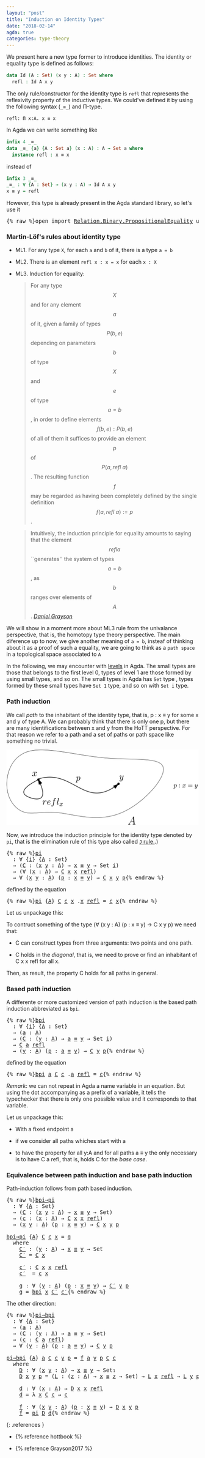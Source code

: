 ```yaml
---
layout: "post"
title: "Induction on Identity Types"
date: "2018-02-14"
agda: true
categories: type-theory
---
```


We present here a new type former to introduce identities.
The identity or equality type is defined as follows:

```agda
data Id (A : Set) (x y : A) : Set where
  refl : Id A x y
```

The only rule/constructor for the identity type is `refl` that represents the reflexivity property of
the inductive types. We could've defined it by using the following syntax (`_≡_`) and Π-type.

```
refl: Π x:A. x ≡ x
```

In Agda we can write something like

```agda
infix 4 _≡_
data _≡_ {a} {A : Set a} (x : A) : A → Set a where
  instance refl : x ≡ x
```

instead of

```agda
infix 3 _≡_
_≡_ : ∀ {A : Set} → (x y : A) → Id A x y
x ≡ y = refl
```

However, this type is already present in the Agda standard library, so let's use it

<pre class="Agda">{% raw %}<a id="851" class="Keyword">open</a> <a id="856" class="Keyword">import</a> <a id="863" href="https://agda.github.io/agda-stdlib/Relation.Binary.PropositionalEquality.html" class="Module">Relation.Binary.PropositionalEquality</a> <a id="901" class="Keyword">using</a> <a id="907" class="Symbol">(</a><a id="908" href="https://agda.github.io/agda-stdlib/Agda.Builtin.Equality.html#140" class="InductiveConstructor">refl</a><a id="912" class="Symbol">;</a> <a id="914" href="https://agda.github.io/agda-stdlib/Agda.Builtin.Equality.html#83" class="Datatype Operator">_≡_</a><a id="917" class="Symbol">)</a>{% endraw %}</pre>

### Martin-Löf's rules about identity type

- ML1. For any type `X`, for each `a` and `b` of it, there is a type `a = b`

- ML2. There is an element `refl x : x = x` for each `x : X`

- ML3. Induction for equality:

    > For any type $$X$$ and for any element $$a$$ of it, given a family of types $$P(b,e)$$
    depending on parameters $$b$$ of type $$X$$ and $$e$$ of type $$a=b$$, in order to
    define elements $$f(b,e) : P(b,e)$$ of all of them it suffices to provide an
    element $$p$$ of $$P(a, refl\ a)$$.  The resulting function $$f$$ may be regarded as
    having been completely defined by the single definition $$f(a, refl\ a) := p$$.


    > Intuitively, the induction principle for equality amounts to saying that the
    element $$refl a$$ ``generates'' the system of types $$a=b$$, as $$b$$ ranges
    over elements of $$A$$.
    <cite>[Daniel Grayson](http://arxiv.org/abs/1711.01477)</cite>

We will show in a moment more about ML3 rule from the univalance perspective,
that is, the homotopy type theory perspective. The main diference up to now, we
give another meaning of `a = b`, insteaf of thinking about it as a proof of such
a equality, we are going to think as a `path space` in a topological space
associated to `A`


In the following, we may encounter with [levels](https://pigworker.wordpress.com/2015/01/09/universe-hierarchies/) in Agda.
The small types are those that belongs to the first level 0, types of level 1 are
those formed by using small types, and so on. The small types in Agda has `Set` type ,
types formed by these small types have `Set 1` type, and so on with `Set i` type.

### Path induction

We call *path* to the inhabitant of the identity type, that is, p : x ≡ y for
some x and y of type A. We can probably think that there is only one p, but
there are many identifications between x and y from the HoTT perspective. For that
reason we refer to a path and a set of paths or path space like something no trivial.

![path](/assets/ipe-images/path.png)

Now, we introduce the induction principle for the identity type denoted by `pi`,
that is the elimination rule of this type also called [`J` rule.](https://homotopytypetheory.org/2011/04/10/just-kidding-understanding-identity-elimination-in-homotopy-type-theory/).)

<pre class="Agda">{% raw %}<a id="pi"></a><a id="3215" href="{% endraw %}{{ site.baseurl }}{% link _posts/2018-02-14-induction-on-identity-types.md %}{% raw %}#3215" class="Function">pi</a>
  <a id="3220" class="Symbol">:</a> <a id="3222" class="Symbol">∀</a> <a id="3224" class="Symbol">{</a><a id="3225" href="{% endraw %}{{ site.baseurl }}{% link _posts/2018-02-14-induction-on-identity-types.md %}{% raw %}#3225" class="Bound">i</a><a id="3226" class="Symbol">}</a> <a id="3228" class="Symbol">{</a><a id="3229" href="{% endraw %}{{ site.baseurl }}{% link _posts/2018-02-14-induction-on-identity-types.md %}{% raw %}#3229" class="Bound">A</a> <a id="3231" class="Symbol">:</a> <a id="3233" class="PrimitiveType">Set</a><a id="3236" class="Symbol">}</a>
  <a id="3240" class="Symbol">→</a> <a id="3242" class="Symbol">(</a><a id="3243" href="{% endraw %}{{ site.baseurl }}{% link _posts/2018-02-14-induction-on-identity-types.md %}{% raw %}#3243" class="Bound">C</a> <a id="3245" class="Symbol">:</a> <a id="3247" class="Symbol">(</a><a id="3248" href="{% endraw %}{{ site.baseurl }}{% link _posts/2018-02-14-induction-on-identity-types.md %}{% raw %}#3248" class="Bound">x</a> <a id="3250" href="{% endraw %}{{ site.baseurl }}{% link _posts/2018-02-14-induction-on-identity-types.md %}{% raw %}#3250" class="Bound">y</a> <a id="3252" class="Symbol">:</a> <a id="3254" href="{% endraw %}{{ site.baseurl }}{% link _posts/2018-02-14-induction-on-identity-types.md %}{% raw %}#3229" class="Bound">A</a><a id="3255" class="Symbol">)</a> <a id="3257" class="Symbol">→</a> <a id="3259" href="{% endraw %}{{ site.baseurl }}{% link _posts/2018-02-14-induction-on-identity-types.md %}{% raw %}#3248" class="Bound">x</a> <a id="3261" href="https://agda.github.io/agda-stdlib/Agda.Builtin.Equality.html#83" class="Datatype Operator">≡</a> <a id="3263" href="{% endraw %}{{ site.baseurl }}{% link _posts/2018-02-14-induction-on-identity-types.md %}{% raw %}#3250" class="Bound">y</a> <a id="3265" class="Symbol">→</a> <a id="3267" class="PrimitiveType">Set</a> <a id="3271" href="{% endraw %}{{ site.baseurl }}{% link _posts/2018-02-14-induction-on-identity-types.md %}{% raw %}#3225" class="Bound">i</a><a id="3272" class="Symbol">)</a>
  <a id="3276" class="Symbol">→</a> <a id="3278" class="Symbol">(∀</a> <a id="3281" class="Symbol">(</a><a id="3282" href="{% endraw %}{{ site.baseurl }}{% link _posts/2018-02-14-induction-on-identity-types.md %}{% raw %}#3282" class="Bound">x</a> <a id="3284" class="Symbol">:</a> <a id="3286" href="{% endraw %}{{ site.baseurl }}{% link _posts/2018-02-14-induction-on-identity-types.md %}{% raw %}#3229" class="Bound">A</a><a id="3287" class="Symbol">)</a> <a id="3289" class="Symbol">→</a> <a id="3291" href="{% endraw %}{{ site.baseurl }}{% link _posts/2018-02-14-induction-on-identity-types.md %}{% raw %}#3243" class="Bound">C</a> <a id="3293" href="{% endraw %}{{ site.baseurl }}{% link _posts/2018-02-14-induction-on-identity-types.md %}{% raw %}#3282" class="Bound">x</a> <a id="3295" href="{% endraw %}{{ site.baseurl }}{% link _posts/2018-02-14-induction-on-identity-types.md %}{% raw %}#3282" class="Bound">x</a> <a id="3297" href="https://agda.github.io/agda-stdlib/Agda.Builtin.Equality.html#140" class="InductiveConstructor">refl</a><a id="3301" class="Symbol">)</a>
  <a id="3305" class="Symbol">→</a> <a id="3307" class="Symbol">∀</a> <a id="3309" class="Symbol">(</a><a id="3310" href="{% endraw %}{{ site.baseurl }}{% link _posts/2018-02-14-induction-on-identity-types.md %}{% raw %}#3310" class="Bound">x</a> <a id="3312" href="{% endraw %}{{ site.baseurl }}{% link _posts/2018-02-14-induction-on-identity-types.md %}{% raw %}#3312" class="Bound">y</a> <a id="3314" class="Symbol">:</a> <a id="3316" href="{% endraw %}{{ site.baseurl }}{% link _posts/2018-02-14-induction-on-identity-types.md %}{% raw %}#3229" class="Bound">A</a><a id="3317" class="Symbol">)</a> <a id="3319" class="Symbol">(</a><a id="3320" href="{% endraw %}{{ site.baseurl }}{% link _posts/2018-02-14-induction-on-identity-types.md %}{% raw %}#3320" class="Bound">p</a> <a id="3322" class="Symbol">:</a> <a id="3324" href="{% endraw %}{{ site.baseurl }}{% link _posts/2018-02-14-induction-on-identity-types.md %}{% raw %}#3310" class="Bound">x</a> <a id="3326" href="https://agda.github.io/agda-stdlib/Agda.Builtin.Equality.html#83" class="Datatype Operator">≡</a> <a id="3328" href="{% endraw %}{{ site.baseurl }}{% link _posts/2018-02-14-induction-on-identity-types.md %}{% raw %}#3312" class="Bound">y</a><a id="3329" class="Symbol">)</a> <a id="3331" class="Symbol">→</a> <a id="3333" href="{% endraw %}{{ site.baseurl }}{% link _posts/2018-02-14-induction-on-identity-types.md %}{% raw %}#3243" class="Bound">C</a> <a id="3335" href="{% endraw %}{{ site.baseurl }}{% link _posts/2018-02-14-induction-on-identity-types.md %}{% raw %}#3310" class="Bound">x</a> <a id="3337" href="{% endraw %}{{ site.baseurl }}{% link _posts/2018-02-14-induction-on-identity-types.md %}{% raw %}#3312" class="Bound">y</a> <a id="3339" href="{% endraw %}{{ site.baseurl }}{% link _posts/2018-02-14-induction-on-identity-types.md %}{% raw %}#3320" class="Bound">p</a>{% endraw %}</pre>

defined by the equation

<pre class="Agda">{% raw %}<a id="3391" href="{% endraw %}{{ site.baseurl }}{% link _posts/2018-02-14-induction-on-identity-types.md %}{% raw %}#3215" class="Function">pi</a> <a id="3394" class="Symbol">{</a><a id="3395" href="{% endraw %}{{ site.baseurl }}{% link _posts/2018-02-14-induction-on-identity-types.md %}{% raw %}#3395" class="Bound">A</a><a id="3396" class="Symbol">}</a> <a id="3398" href="{% endraw %}{{ site.baseurl }}{% link _posts/2018-02-14-induction-on-identity-types.md %}{% raw %}#3398" class="Bound">C</a> <a id="3400" href="{% endraw %}{{ site.baseurl }}{% link _posts/2018-02-14-induction-on-identity-types.md %}{% raw %}#3400" class="Bound">c</a> <a id="3402" href="{% endraw %}{{ site.baseurl }}{% link _posts/2018-02-14-induction-on-identity-types.md %}{% raw %}#3402" class="Bound">x</a> <a id="3404" class="DottedPattern Symbol">.</a><a id="3405" href="{% endraw %}{{ site.baseurl }}{% link _posts/2018-02-14-induction-on-identity-types.md %}{% raw %}#3402" class="DottedPattern Bound">x</a> <a id="3407" href="https://agda.github.io/agda-stdlib/Agda.Builtin.Equality.html#140" class="InductiveConstructor">refl</a> <a id="3412" class="Symbol">=</a> <a id="3414" href="{% endraw %}{{ site.baseurl }}{% link _posts/2018-02-14-induction-on-identity-types.md %}{% raw %}#3400" class="Bound">c</a> <a id="3416" href="{% endraw %}{{ site.baseurl }}{% link _posts/2018-02-14-induction-on-identity-types.md %}{% raw %}#3402" class="Bound">x</a>{% endraw %}</pre>

Let us unpackage this:

To contruct something of the type (∀ (x y : A) (p : x ≡ y) → C x y p) we need that:

+ C can construct types from three arguments: two points and one path.

+ C holds in the *diagonal*, that is, we need to prove or find an
inhabitant of C x x refl for all x.

Then, as result, the property C holds for all paths in general.

### Based path induction

A differente or more customized version of path induction is the based
path induction abbreviated as `bpi`.

<pre class="Agda">{% raw %}<a id="bpi"></a><a id="3927" href="{% endraw %}{{ site.baseurl }}{% link _posts/2018-02-14-induction-on-identity-types.md %}{% raw %}#3927" class="Function">bpi</a>
  <a id="3933" class="Symbol">:</a> <a id="3935" class="Symbol">∀</a> <a id="3937" class="Symbol">{</a><a id="3938" href="{% endraw %}{{ site.baseurl }}{% link _posts/2018-02-14-induction-on-identity-types.md %}{% raw %}#3938" class="Bound">i</a><a id="3939" class="Symbol">}</a> <a id="3941" class="Symbol">{</a><a id="3942" href="{% endraw %}{{ site.baseurl }}{% link _posts/2018-02-14-induction-on-identity-types.md %}{% raw %}#3942" class="Bound">A</a> <a id="3944" class="Symbol">:</a> <a id="3946" class="PrimitiveType">Set</a><a id="3949" class="Symbol">}</a>
  <a id="3953" class="Symbol">→</a> <a id="3955" class="Symbol">(</a><a id="3956" href="{% endraw %}{{ site.baseurl }}{% link _posts/2018-02-14-induction-on-identity-types.md %}{% raw %}#3956" class="Bound">a</a> <a id="3958" class="Symbol">:</a> <a id="3960" href="{% endraw %}{{ site.baseurl }}{% link _posts/2018-02-14-induction-on-identity-types.md %}{% raw %}#3942" class="Bound">A</a><a id="3961" class="Symbol">)</a>
  <a id="3965" class="Symbol">→</a> <a id="3967" class="Symbol">(</a><a id="3968" href="{% endraw %}{{ site.baseurl }}{% link _posts/2018-02-14-induction-on-identity-types.md %}{% raw %}#3968" class="Bound">C</a> <a id="3970" class="Symbol">:</a> <a id="3972" class="Symbol">(</a><a id="3973" href="{% endraw %}{{ site.baseurl }}{% link _posts/2018-02-14-induction-on-identity-types.md %}{% raw %}#3973" class="Bound">y</a> <a id="3975" class="Symbol">:</a> <a id="3977" href="{% endraw %}{{ site.baseurl }}{% link _posts/2018-02-14-induction-on-identity-types.md %}{% raw %}#3942" class="Bound">A</a><a id="3978" class="Symbol">)</a> <a id="3980" class="Symbol">→</a> <a id="3982" href="{% endraw %}{{ site.baseurl }}{% link _posts/2018-02-14-induction-on-identity-types.md %}{% raw %}#3956" class="Bound">a</a> <a id="3984" href="https://agda.github.io/agda-stdlib/Agda.Builtin.Equality.html#83" class="Datatype Operator">≡</a> <a id="3986" href="{% endraw %}{{ site.baseurl }}{% link _posts/2018-02-14-induction-on-identity-types.md %}{% raw %}#3973" class="Bound">y</a> <a id="3988" class="Symbol">→</a> <a id="3990" class="PrimitiveType">Set</a> <a id="3994" href="{% endraw %}{{ site.baseurl }}{% link _posts/2018-02-14-induction-on-identity-types.md %}{% raw %}#3938" class="Bound">i</a><a id="3995" class="Symbol">)</a>
  <a id="3999" class="Symbol">→</a> <a id="4001" href="{% endraw %}{{ site.baseurl }}{% link _posts/2018-02-14-induction-on-identity-types.md %}{% raw %}#3968" class="Bound">C</a> <a id="4003" href="{% endraw %}{{ site.baseurl }}{% link _posts/2018-02-14-induction-on-identity-types.md %}{% raw %}#3956" class="Bound">a</a> <a id="4005" href="https://agda.github.io/agda-stdlib/Agda.Builtin.Equality.html#140" class="InductiveConstructor">refl</a>
  <a id="4012" class="Symbol">→</a> <a id="4014" class="Symbol">(</a><a id="4015" href="{% endraw %}{{ site.baseurl }}{% link _posts/2018-02-14-induction-on-identity-types.md %}{% raw %}#4015" class="Bound">y</a> <a id="4017" class="Symbol">:</a> <a id="4019" href="{% endraw %}{{ site.baseurl }}{% link _posts/2018-02-14-induction-on-identity-types.md %}{% raw %}#3942" class="Bound">A</a><a id="4020" class="Symbol">)</a> <a id="4022" class="Symbol">(</a><a id="4023" href="{% endraw %}{{ site.baseurl }}{% link _posts/2018-02-14-induction-on-identity-types.md %}{% raw %}#4023" class="Bound">p</a> <a id="4025" class="Symbol">:</a> <a id="4027" href="{% endraw %}{{ site.baseurl }}{% link _posts/2018-02-14-induction-on-identity-types.md %}{% raw %}#3956" class="Bound">a</a> <a id="4029" href="https://agda.github.io/agda-stdlib/Agda.Builtin.Equality.html#83" class="Datatype Operator">≡</a> <a id="4031" href="{% endraw %}{{ site.baseurl }}{% link _posts/2018-02-14-induction-on-identity-types.md %}{% raw %}#4015" class="Bound">y</a><a id="4032" class="Symbol">)</a> <a id="4034" class="Symbol">→</a> <a id="4036" href="{% endraw %}{{ site.baseurl }}{% link _posts/2018-02-14-induction-on-identity-types.md %}{% raw %}#3968" class="Bound">C</a> <a id="4038" href="{% endraw %}{{ site.baseurl }}{% link _posts/2018-02-14-induction-on-identity-types.md %}{% raw %}#4015" class="Bound">y</a> <a id="4040" href="{% endraw %}{{ site.baseurl }}{% link _posts/2018-02-14-induction-on-identity-types.md %}{% raw %}#4023" class="Bound">p</a>{% endraw %}</pre>

defined by the equation

<pre class="Agda">{% raw %}<a id="4092" href="{% endraw %}{{ site.baseurl }}{% link _posts/2018-02-14-induction-on-identity-types.md %}{% raw %}#3927" class="Function">bpi</a> <a id="4096" href="{% endraw %}{{ site.baseurl }}{% link _posts/2018-02-14-induction-on-identity-types.md %}{% raw %}#4096" class="Bound">a</a> <a id="4098" href="{% endraw %}{{ site.baseurl }}{% link _posts/2018-02-14-induction-on-identity-types.md %}{% raw %}#4098" class="Bound">C</a> <a id="4100" href="{% endraw %}{{ site.baseurl }}{% link _posts/2018-02-14-induction-on-identity-types.md %}{% raw %}#4100" class="Bound">c</a> <a id="4102" class="DottedPattern Symbol">.</a><a id="4103" href="{% endraw %}{{ site.baseurl }}{% link _posts/2018-02-14-induction-on-identity-types.md %}{% raw %}#4096" class="DottedPattern Bound">a</a> <a id="4105" href="https://agda.github.io/agda-stdlib/Agda.Builtin.Equality.html#140" class="InductiveConstructor">refl</a> <a id="4110" class="Symbol">=</a> <a id="4112" href="{% endraw %}{{ site.baseurl }}{% link _posts/2018-02-14-induction-on-identity-types.md %}{% raw %}#4100" class="Bound">c</a>{% endraw %}</pre>

*Remark*: we can not repeat in Agda a name variable in an equation. But using
the dot accompanying as a prefix of a variable, it tells the typechecker that
there is only one possible value and it corresponds to that variable.

Let us unpackage this:

+ With a fixed endpoint a

+ if we consider all paths whiches start with a

+ to have the property for all y:A and for all paths a ≡ y the only
necessary is to have C a refl, that is, holds C for the *base case*.


### Equivalence between path induction and base path induction

Path-induction follows from path based induction.

<pre class="Agda">{% raw %}<a id="bpi⇒pi"></a><a id="4720" href="{% endraw %}{{ site.baseurl }}{% link _posts/2018-02-14-induction-on-identity-types.md %}{% raw %}#4720" class="Function">bpi⇒pi</a>
  <a id="4729" class="Symbol">:</a> <a id="4731" class="Symbol">∀</a> <a id="4733" class="Symbol">{</a><a id="4734" href="{% endraw %}{{ site.baseurl }}{% link _posts/2018-02-14-induction-on-identity-types.md %}{% raw %}#4734" class="Bound">A</a> <a id="4736" class="Symbol">:</a> <a id="4738" class="PrimitiveType">Set</a><a id="4741" class="Symbol">}</a>
  <a id="4745" class="Symbol">→</a> <a id="4747" class="Symbol">(</a><a id="4748" href="{% endraw %}{{ site.baseurl }}{% link _posts/2018-02-14-induction-on-identity-types.md %}{% raw %}#4748" class="Bound">C</a> <a id="4750" class="Symbol">:</a> <a id="4752" class="Symbol">(</a><a id="4753" href="{% endraw %}{{ site.baseurl }}{% link _posts/2018-02-14-induction-on-identity-types.md %}{% raw %}#4753" class="Bound">x</a> <a id="4755" href="{% endraw %}{{ site.baseurl }}{% link _posts/2018-02-14-induction-on-identity-types.md %}{% raw %}#4755" class="Bound">y</a> <a id="4757" class="Symbol">:</a> <a id="4759" href="{% endraw %}{{ site.baseurl }}{% link _posts/2018-02-14-induction-on-identity-types.md %}{% raw %}#4734" class="Bound">A</a><a id="4760" class="Symbol">)</a> <a id="4762" class="Symbol">→</a> <a id="4764" href="{% endraw %}{{ site.baseurl }}{% link _posts/2018-02-14-induction-on-identity-types.md %}{% raw %}#4753" class="Bound">x</a> <a id="4766" href="https://agda.github.io/agda-stdlib/Agda.Builtin.Equality.html#83" class="Datatype Operator">≡</a> <a id="4768" href="{% endraw %}{{ site.baseurl }}{% link _posts/2018-02-14-induction-on-identity-types.md %}{% raw %}#4755" class="Bound">y</a> <a id="4770" class="Symbol">→</a> <a id="4772" class="PrimitiveType">Set</a><a id="4775" class="Symbol">)</a>
  <a id="4779" class="Symbol">→</a> <a id="4781" class="Symbol">(</a><a id="4782" href="{% endraw %}{{ site.baseurl }}{% link _posts/2018-02-14-induction-on-identity-types.md %}{% raw %}#4782" class="Bound">c</a> <a id="4784" class="Symbol">:</a> <a id="4786" class="Symbol">(</a><a id="4787" href="{% endraw %}{{ site.baseurl }}{% link _posts/2018-02-14-induction-on-identity-types.md %}{% raw %}#4787" class="Bound">x</a> <a id="4789" class="Symbol">:</a> <a id="4791" href="{% endraw %}{{ site.baseurl }}{% link _posts/2018-02-14-induction-on-identity-types.md %}{% raw %}#4734" class="Bound">A</a><a id="4792" class="Symbol">)</a> <a id="4794" class="Symbol">→</a> <a id="4796" href="{% endraw %}{{ site.baseurl }}{% link _posts/2018-02-14-induction-on-identity-types.md %}{% raw %}#4748" class="Bound">C</a> <a id="4798" href="{% endraw %}{{ site.baseurl }}{% link _posts/2018-02-14-induction-on-identity-types.md %}{% raw %}#4787" class="Bound">x</a> <a id="4800" href="{% endraw %}{{ site.baseurl }}{% link _posts/2018-02-14-induction-on-identity-types.md %}{% raw %}#4787" class="Bound">x</a> <a id="4802" href="https://agda.github.io/agda-stdlib/Agda.Builtin.Equality.html#140" class="InductiveConstructor">refl</a><a id="4806" class="Symbol">)</a>
  <a id="4810" class="Symbol">→</a> <a id="4812" class="Symbol">(</a><a id="4813" href="{% endraw %}{{ site.baseurl }}{% link _posts/2018-02-14-induction-on-identity-types.md %}{% raw %}#4813" class="Bound">x</a> <a id="4815" href="{% endraw %}{{ site.baseurl }}{% link _posts/2018-02-14-induction-on-identity-types.md %}{% raw %}#4815" class="Bound">y</a> <a id="4817" class="Symbol">:</a> <a id="4819" href="{% endraw %}{{ site.baseurl }}{% link _posts/2018-02-14-induction-on-identity-types.md %}{% raw %}#4734" class="Bound">A</a><a id="4820" class="Symbol">)</a> <a id="4822" class="Symbol">(</a><a id="4823" href="{% endraw %}{{ site.baseurl }}{% link _posts/2018-02-14-induction-on-identity-types.md %}{% raw %}#4823" class="Bound">p</a> <a id="4825" class="Symbol">:</a> <a id="4827" href="{% endraw %}{{ site.baseurl }}{% link _posts/2018-02-14-induction-on-identity-types.md %}{% raw %}#4813" class="Bound">x</a> <a id="4829" href="https://agda.github.io/agda-stdlib/Agda.Builtin.Equality.html#83" class="Datatype Operator">≡</a> <a id="4831" href="{% endraw %}{{ site.baseurl }}{% link _posts/2018-02-14-induction-on-identity-types.md %}{% raw %}#4815" class="Bound">y</a><a id="4832" class="Symbol">)</a> <a id="4834" class="Symbol">→</a> <a id="4836" href="{% endraw %}{{ site.baseurl }}{% link _posts/2018-02-14-induction-on-identity-types.md %}{% raw %}#4748" class="Bound">C</a> <a id="4838" href="{% endraw %}{{ site.baseurl }}{% link _posts/2018-02-14-induction-on-identity-types.md %}{% raw %}#4813" class="Bound">x</a> <a id="4840" href="{% endraw %}{{ site.baseurl }}{% link _posts/2018-02-14-induction-on-identity-types.md %}{% raw %}#4815" class="Bound">y</a> <a id="4842" href="{% endraw %}{{ site.baseurl }}{% link _posts/2018-02-14-induction-on-identity-types.md %}{% raw %}#4823" class="Bound">p</a>

<a id="4845" href="{% endraw %}{{ site.baseurl }}{% link _posts/2018-02-14-induction-on-identity-types.md %}{% raw %}#4720" class="Function">bpi⇒pi</a> <a id="4852" class="Symbol">{</a><a id="4853" href="{% endraw %}{{ site.baseurl }}{% link _posts/2018-02-14-induction-on-identity-types.md %}{% raw %}#4853" class="Bound">A</a><a id="4854" class="Symbol">}</a> <a id="4856" href="{% endraw %}{{ site.baseurl }}{% link _posts/2018-02-14-induction-on-identity-types.md %}{% raw %}#4856" class="Bound">C</a> <a id="4858" href="{% endraw %}{{ site.baseurl }}{% link _posts/2018-02-14-induction-on-identity-types.md %}{% raw %}#4858" class="Bound">c</a> <a id="4860" href="{% endraw %}{{ site.baseurl }}{% link _posts/2018-02-14-induction-on-identity-types.md %}{% raw %}#4860" class="Bound">x</a> <a id="4862" class="Symbol">=</a> <a id="4864" href="{% endraw %}{{ site.baseurl }}{% link _posts/2018-02-14-induction-on-identity-types.md %}{% raw %}#4958" class="Function">g</a>
  <a id="4868" class="Keyword">where</a>
    <a id="4878" href="{% endraw %}{{ site.baseurl }}{% link _posts/2018-02-14-induction-on-identity-types.md %}{% raw %}#4878" class="Function">C′</a> <a id="4881" class="Symbol">:</a> <a id="4883" class="Symbol">(</a><a id="4884" href="{% endraw %}{{ site.baseurl }}{% link _posts/2018-02-14-induction-on-identity-types.md %}{% raw %}#4884" class="Bound">y</a> <a id="4886" class="Symbol">:</a> <a id="4888" href="{% endraw %}{{ site.baseurl }}{% link _posts/2018-02-14-induction-on-identity-types.md %}{% raw %}#4853" class="Bound">A</a><a id="4889" class="Symbol">)</a> <a id="4891" class="Symbol">→</a> <a id="4893" href="{% endraw %}{{ site.baseurl }}{% link _posts/2018-02-14-induction-on-identity-types.md %}{% raw %}#4860" class="Bound">x</a> <a id="4895" href="https://agda.github.io/agda-stdlib/Agda.Builtin.Equality.html#83" class="Datatype Operator">≡</a> <a id="4897" href="{% endraw %}{{ site.baseurl }}{% link _posts/2018-02-14-induction-on-identity-types.md %}{% raw %}#4884" class="Bound">y</a> <a id="4899" class="Symbol">→</a> <a id="4901" class="PrimitiveType">Set</a>
    <a id="4909" href="{% endraw %}{{ site.baseurl }}{% link _posts/2018-02-14-induction-on-identity-types.md %}{% raw %}#4878" class="Function">C′</a> <a id="4912" class="Symbol">=</a> <a id="4914" href="{% endraw %}{{ site.baseurl }}{% link _posts/2018-02-14-induction-on-identity-types.md %}{% raw %}#4856" class="Bound">C</a> <a id="4916" href="{% endraw %}{{ site.baseurl }}{% link _posts/2018-02-14-induction-on-identity-types.md %}{% raw %}#4860" class="Bound">x</a>

    <a id="4923" href="{% endraw %}{{ site.baseurl }}{% link _posts/2018-02-14-induction-on-identity-types.md %}{% raw %}#4923" class="Function">c′</a> <a id="4926" class="Symbol">:</a> <a id="4928" href="{% endraw %}{{ site.baseurl }}{% link _posts/2018-02-14-induction-on-identity-types.md %}{% raw %}#4856" class="Bound">C</a> <a id="4930" href="{% endraw %}{{ site.baseurl }}{% link _posts/2018-02-14-induction-on-identity-types.md %}{% raw %}#4860" class="Bound">x</a> <a id="4932" href="{% endraw %}{{ site.baseurl }}{% link _posts/2018-02-14-induction-on-identity-types.md %}{% raw %}#4860" class="Bound">x</a> <a id="4934" href="https://agda.github.io/agda-stdlib/Agda.Builtin.Equality.html#140" class="InductiveConstructor">refl</a>
    <a id="4943" href="{% endraw %}{{ site.baseurl }}{% link _posts/2018-02-14-induction-on-identity-types.md %}{% raw %}#4923" class="Function">c′</a>  <a id="4947" class="Symbol">=</a> <a id="4949" href="{% endraw %}{{ site.baseurl }}{% link _posts/2018-02-14-induction-on-identity-types.md %}{% raw %}#4858" class="Bound">c</a> <a id="4951" href="{% endraw %}{{ site.baseurl }}{% link _posts/2018-02-14-induction-on-identity-types.md %}{% raw %}#4860" class="Bound">x</a>

    <a id="4958" href="{% endraw %}{{ site.baseurl }}{% link _posts/2018-02-14-induction-on-identity-types.md %}{% raw %}#4958" class="Function">g</a> <a id="4960" class="Symbol">:</a> <a id="4962" class="Symbol">∀</a> <a id="4964" class="Symbol">(</a><a id="4965" href="{% endraw %}{{ site.baseurl }}{% link _posts/2018-02-14-induction-on-identity-types.md %}{% raw %}#4965" class="Bound">y</a> <a id="4967" class="Symbol">:</a> <a id="4969" href="{% endraw %}{{ site.baseurl }}{% link _posts/2018-02-14-induction-on-identity-types.md %}{% raw %}#4853" class="Bound">A</a><a id="4970" class="Symbol">)</a> <a id="4972" class="Symbol">(</a><a id="4973" href="{% endraw %}{{ site.baseurl }}{% link _posts/2018-02-14-induction-on-identity-types.md %}{% raw %}#4973" class="Bound">p</a> <a id="4975" class="Symbol">:</a> <a id="4977" href="{% endraw %}{{ site.baseurl }}{% link _posts/2018-02-14-induction-on-identity-types.md %}{% raw %}#4860" class="Bound">x</a> <a id="4979" href="https://agda.github.io/agda-stdlib/Agda.Builtin.Equality.html#83" class="Datatype Operator">≡</a> <a id="4981" href="{% endraw %}{{ site.baseurl }}{% link _posts/2018-02-14-induction-on-identity-types.md %}{% raw %}#4965" class="Bound">y</a><a id="4982" class="Symbol">)</a> <a id="4984" class="Symbol">→</a> <a id="4986" href="{% endraw %}{{ site.baseurl }}{% link _posts/2018-02-14-induction-on-identity-types.md %}{% raw %}#4878" class="Function">C′</a> <a id="4989" href="{% endraw %}{{ site.baseurl }}{% link _posts/2018-02-14-induction-on-identity-types.md %}{% raw %}#4965" class="Bound">y</a> <a id="4991" href="{% endraw %}{{ site.baseurl }}{% link _posts/2018-02-14-induction-on-identity-types.md %}{% raw %}#4973" class="Bound">p</a>
    <a id="4997" href="{% endraw %}{{ site.baseurl }}{% link _posts/2018-02-14-induction-on-identity-types.md %}{% raw %}#4958" class="Function">g</a> <a id="4999" class="Symbol">=</a> <a id="5001" href="{% endraw %}{{ site.baseurl }}{% link _posts/2018-02-14-induction-on-identity-types.md %}{% raw %}#3927" class="Function">bpi</a> <a id="5005" href="{% endraw %}{{ site.baseurl }}{% link _posts/2018-02-14-induction-on-identity-types.md %}{% raw %}#4860" class="Bound">x</a> <a id="5007" href="{% endraw %}{{ site.baseurl }}{% link _posts/2018-02-14-induction-on-identity-types.md %}{% raw %}#4878" class="Function">C′</a> <a id="5010" href="{% endraw %}{{ site.baseurl }}{% link _posts/2018-02-14-induction-on-identity-types.md %}{% raw %}#4923" class="Function">c′</a>{% endraw %}</pre>

The other direction:

<pre class="Agda">{% raw %}<a id="pi⇒bpi"></a><a id="5060" href="{% endraw %}{{ site.baseurl }}{% link _posts/2018-02-14-induction-on-identity-types.md %}{% raw %}#5060" class="Function">pi⇒bpi</a>
  <a id="5069" class="Symbol">:</a> <a id="5071" class="Symbol">∀</a> <a id="5073" class="Symbol">{</a><a id="5074" href="{% endraw %}{{ site.baseurl }}{% link _posts/2018-02-14-induction-on-identity-types.md %}{% raw %}#5074" class="Bound">A</a> <a id="5076" class="Symbol">:</a> <a id="5078" class="PrimitiveType">Set</a><a id="5081" class="Symbol">}</a>
  <a id="5085" class="Symbol">→</a> <a id="5087" class="Symbol">(</a><a id="5088" href="{% endraw %}{{ site.baseurl }}{% link _posts/2018-02-14-induction-on-identity-types.md %}{% raw %}#5088" class="Bound">a</a> <a id="5090" class="Symbol">:</a> <a id="5092" href="{% endraw %}{{ site.baseurl }}{% link _posts/2018-02-14-induction-on-identity-types.md %}{% raw %}#5074" class="Bound">A</a><a id="5093" class="Symbol">)</a>
  <a id="5097" class="Symbol">→</a> <a id="5099" class="Symbol">(</a><a id="5100" href="{% endraw %}{{ site.baseurl }}{% link _posts/2018-02-14-induction-on-identity-types.md %}{% raw %}#5100" class="Bound">C</a> <a id="5102" class="Symbol">:</a> <a id="5104" class="Symbol">(</a><a id="5105" href="{% endraw %}{{ site.baseurl }}{% link _posts/2018-02-14-induction-on-identity-types.md %}{% raw %}#5105" class="Bound">y</a> <a id="5107" class="Symbol">:</a> <a id="5109" href="{% endraw %}{{ site.baseurl }}{% link _posts/2018-02-14-induction-on-identity-types.md %}{% raw %}#5074" class="Bound">A</a><a id="5110" class="Symbol">)</a> <a id="5112" class="Symbol">→</a> <a id="5114" href="{% endraw %}{{ site.baseurl }}{% link _posts/2018-02-14-induction-on-identity-types.md %}{% raw %}#5088" class="Bound">a</a> <a id="5116" href="https://agda.github.io/agda-stdlib/Agda.Builtin.Equality.html#83" class="Datatype Operator">≡</a> <a id="5118" href="{% endraw %}{{ site.baseurl }}{% link _posts/2018-02-14-induction-on-identity-types.md %}{% raw %}#5105" class="Bound">y</a> <a id="5120" class="Symbol">→</a> <a id="5122" class="PrimitiveType">Set</a><a id="5125" class="Symbol">)</a>
  <a id="5129" class="Symbol">→</a> <a id="5131" class="Symbol">(</a><a id="5132" href="{% endraw %}{{ site.baseurl }}{% link _posts/2018-02-14-induction-on-identity-types.md %}{% raw %}#5132" class="Bound">c</a> <a id="5134" class="Symbol">:</a> <a id="5136" href="{% endraw %}{{ site.baseurl }}{% link _posts/2018-02-14-induction-on-identity-types.md %}{% raw %}#5100" class="Bound">C</a> <a id="5138" href="{% endraw %}{{ site.baseurl }}{% link _posts/2018-02-14-induction-on-identity-types.md %}{% raw %}#5088" class="Bound">a</a> <a id="5140" href="https://agda.github.io/agda-stdlib/Agda.Builtin.Equality.html#140" class="InductiveConstructor">refl</a><a id="5144" class="Symbol">)</a>
  <a id="5148" class="Symbol">→</a> <a id="5150" class="Symbol">∀</a> <a id="5152" class="Symbol">(</a><a id="5153" href="{% endraw %}{{ site.baseurl }}{% link _posts/2018-02-14-induction-on-identity-types.md %}{% raw %}#5153" class="Bound">y</a> <a id="5155" class="Symbol">:</a> <a id="5157" href="{% endraw %}{{ site.baseurl }}{% link _posts/2018-02-14-induction-on-identity-types.md %}{% raw %}#5074" class="Bound">A</a><a id="5158" class="Symbol">)</a> <a id="5160" class="Symbol">(</a><a id="5161" href="{% endraw %}{{ site.baseurl }}{% link _posts/2018-02-14-induction-on-identity-types.md %}{% raw %}#5161" class="Bound">p</a> <a id="5163" class="Symbol">:</a> <a id="5165" href="{% endraw %}{{ site.baseurl }}{% link _posts/2018-02-14-induction-on-identity-types.md %}{% raw %}#5088" class="Bound">a</a> <a id="5167" href="https://agda.github.io/agda-stdlib/Agda.Builtin.Equality.html#83" class="Datatype Operator">≡</a> <a id="5169" href="{% endraw %}{{ site.baseurl }}{% link _posts/2018-02-14-induction-on-identity-types.md %}{% raw %}#5153" class="Bound">y</a><a id="5170" class="Symbol">)</a> <a id="5172" class="Symbol">→</a> <a id="5174" href="{% endraw %}{{ site.baseurl }}{% link _posts/2018-02-14-induction-on-identity-types.md %}{% raw %}#5100" class="Bound">C</a> <a id="5176" href="{% endraw %}{{ site.baseurl }}{% link _posts/2018-02-14-induction-on-identity-types.md %}{% raw %}#5153" class="Bound">y</a> <a id="5178" href="{% endraw %}{{ site.baseurl }}{% link _posts/2018-02-14-induction-on-identity-types.md %}{% raw %}#5161" class="Bound">p</a>

<a id="5181" href="{% endraw %}{{ site.baseurl }}{% link _posts/2018-02-14-induction-on-identity-types.md %}{% raw %}#5060" class="Function">pi⇒bpi</a> <a id="5188" class="Symbol">{</a><a id="5189" href="{% endraw %}{{ site.baseurl }}{% link _posts/2018-02-14-induction-on-identity-types.md %}{% raw %}#5189" class="Bound">A</a><a id="5190" class="Symbol">}</a> <a id="5192" href="{% endraw %}{{ site.baseurl }}{% link _posts/2018-02-14-induction-on-identity-types.md %}{% raw %}#5192" class="Bound">a</a> <a id="5194" href="{% endraw %}{{ site.baseurl }}{% link _posts/2018-02-14-induction-on-identity-types.md %}{% raw %}#5194" class="Bound">C</a> <a id="5196" href="{% endraw %}{{ site.baseurl }}{% link _posts/2018-02-14-induction-on-identity-types.md %}{% raw %}#5196" class="Bound">c</a> <a id="5198" href="{% endraw %}{{ site.baseurl }}{% link _posts/2018-02-14-induction-on-identity-types.md %}{% raw %}#5198" class="Bound">y</a> <a id="5200" href="{% endraw %}{{ site.baseurl }}{% link _posts/2018-02-14-induction-on-identity-types.md %}{% raw %}#5200" class="Bound">p</a> <a id="5202" class="Symbol">=</a> <a id="5204" href="{% endraw %}{{ site.baseurl }}{% link _posts/2018-02-14-induction-on-identity-types.md %}{% raw %}#5377" class="Function">f</a> <a id="5206" href="{% endraw %}{{ site.baseurl }}{% link _posts/2018-02-14-induction-on-identity-types.md %}{% raw %}#5192" class="Bound">a</a> <a id="5208" href="{% endraw %}{{ site.baseurl }}{% link _posts/2018-02-14-induction-on-identity-types.md %}{% raw %}#5198" class="Bound">y</a> <a id="5210" href="{% endraw %}{{ site.baseurl }}{% link _posts/2018-02-14-induction-on-identity-types.md %}{% raw %}#5200" class="Bound">p</a> <a id="5212" href="{% endraw %}{{ site.baseurl }}{% link _posts/2018-02-14-induction-on-identity-types.md %}{% raw %}#5194" class="Bound">C</a> <a id="5214" href="{% endraw %}{{ site.baseurl }}{% link _posts/2018-02-14-induction-on-identity-types.md %}{% raw %}#5196" class="Bound">c</a>
  <a id="5218" class="Keyword">where</a>
    <a id="5228" href="{% endraw %}{{ site.baseurl }}{% link _posts/2018-02-14-induction-on-identity-types.md %}{% raw %}#5228" class="Function">D</a> <a id="5230" class="Symbol">:</a> <a id="5232" class="Symbol">∀</a> <a id="5234" class="Symbol">(</a><a id="5235" href="{% endraw %}{{ site.baseurl }}{% link _posts/2018-02-14-induction-on-identity-types.md %}{% raw %}#5235" class="Bound">x</a> <a id="5237" href="{% endraw %}{{ site.baseurl }}{% link _posts/2018-02-14-induction-on-identity-types.md %}{% raw %}#5237" class="Bound">y</a> <a id="5239" class="Symbol">:</a> <a id="5241" href="{% endraw %}{{ site.baseurl }}{% link _posts/2018-02-14-induction-on-identity-types.md %}{% raw %}#5189" class="Bound">A</a><a id="5242" class="Symbol">)</a> <a id="5244" class="Symbol">→</a> <a id="5246" href="{% endraw %}{{ site.baseurl }}{% link _posts/2018-02-14-induction-on-identity-types.md %}{% raw %}#5235" class="Bound">x</a> <a id="5248" href="https://agda.github.io/agda-stdlib/Agda.Builtin.Equality.html#83" class="Datatype Operator">≡</a> <a id="5250" href="{% endraw %}{{ site.baseurl }}{% link _posts/2018-02-14-induction-on-identity-types.md %}{% raw %}#5237" class="Bound">y</a> <a id="5252" class="Symbol">→</a> <a id="5254" class="PrimitiveType">Set₁</a>
    <a id="5263" href="{% endraw %}{{ site.baseurl }}{% link _posts/2018-02-14-induction-on-identity-types.md %}{% raw %}#5228" class="Function">D</a> <a id="5265" href="{% endraw %}{{ site.baseurl }}{% link _posts/2018-02-14-induction-on-identity-types.md %}{% raw %}#5265" class="Bound">x</a> <a id="5267" href="{% endraw %}{{ site.baseurl }}{% link _posts/2018-02-14-induction-on-identity-types.md %}{% raw %}#5267" class="Bound">y</a> <a id="5269" href="{% endraw %}{{ site.baseurl }}{% link _posts/2018-02-14-induction-on-identity-types.md %}{% raw %}#5269" class="Bound">p</a> <a id="5271" class="Symbol">=</a> <a id="5273" class="Symbol">(</a><a id="5274" href="{% endraw %}{{ site.baseurl }}{% link _posts/2018-02-14-induction-on-identity-types.md %}{% raw %}#5274" class="Bound">L</a> <a id="5276" class="Symbol">:</a> <a id="5278" class="Symbol">(</a><a id="5279" href="{% endraw %}{{ site.baseurl }}{% link _posts/2018-02-14-induction-on-identity-types.md %}{% raw %}#5279" class="Bound">z</a> <a id="5281" class="Symbol">:</a> <a id="5283" href="{% endraw %}{{ site.baseurl }}{% link _posts/2018-02-14-induction-on-identity-types.md %}{% raw %}#5189" class="Bound">A</a><a id="5284" class="Symbol">)</a> <a id="5286" class="Symbol">→</a> <a id="5288" href="{% endraw %}{{ site.baseurl }}{% link _posts/2018-02-14-induction-on-identity-types.md %}{% raw %}#5265" class="Bound">x</a> <a id="5290" href="https://agda.github.io/agda-stdlib/Agda.Builtin.Equality.html#83" class="Datatype Operator">≡</a> <a id="5292" href="{% endraw %}{{ site.baseurl }}{% link _posts/2018-02-14-induction-on-identity-types.md %}{% raw %}#5279" class="Bound">z</a> <a id="5294" class="Symbol">→</a> <a id="5296" class="PrimitiveType">Set</a><a id="5299" class="Symbol">)</a> <a id="5301" class="Symbol">→</a> <a id="5303" href="{% endraw %}{{ site.baseurl }}{% link _posts/2018-02-14-induction-on-identity-types.md %}{% raw %}#5274" class="Bound">L</a> <a id="5305" href="{% endraw %}{{ site.baseurl }}{% link _posts/2018-02-14-induction-on-identity-types.md %}{% raw %}#5265" class="Bound">x</a> <a id="5307" href="https://agda.github.io/agda-stdlib/Agda.Builtin.Equality.html#140" class="InductiveConstructor">refl</a> <a id="5312" class="Symbol">→</a> <a id="5314" href="{% endraw %}{{ site.baseurl }}{% link _posts/2018-02-14-induction-on-identity-types.md %}{% raw %}#5274" class="Bound">L</a> <a id="5316" href="{% endraw %}{{ site.baseurl }}{% link _posts/2018-02-14-induction-on-identity-types.md %}{% raw %}#5267" class="Bound">y</a> <a id="5318" href="{% endraw %}{{ site.baseurl }}{% link _posts/2018-02-14-induction-on-identity-types.md %}{% raw %}#5269" class="Bound">p</a>

    <a id="5325" href="{% endraw %}{{ site.baseurl }}{% link _posts/2018-02-14-induction-on-identity-types.md %}{% raw %}#5325" class="Function">d</a> <a id="5327" class="Symbol">:</a> <a id="5329" class="Symbol">∀</a> <a id="5331" class="Symbol">(</a><a id="5332" href="{% endraw %}{{ site.baseurl }}{% link _posts/2018-02-14-induction-on-identity-types.md %}{% raw %}#5332" class="Bound">x</a> <a id="5334" class="Symbol">:</a> <a id="5336" href="{% endraw %}{{ site.baseurl }}{% link _posts/2018-02-14-induction-on-identity-types.md %}{% raw %}#5189" class="Bound">A</a><a id="5337" class="Symbol">)</a> <a id="5339" class="Symbol">→</a> <a id="5341" href="{% endraw %}{{ site.baseurl }}{% link _posts/2018-02-14-induction-on-identity-types.md %}{% raw %}#5228" class="Function">D</a> <a id="5343" href="{% endraw %}{{ site.baseurl }}{% link _posts/2018-02-14-induction-on-identity-types.md %}{% raw %}#5332" class="Bound">x</a> <a id="5345" href="{% endraw %}{{ site.baseurl }}{% link _posts/2018-02-14-induction-on-identity-types.md %}{% raw %}#5332" class="Bound">x</a> <a id="5347" href="https://agda.github.io/agda-stdlib/Agda.Builtin.Equality.html#140" class="InductiveConstructor">refl</a>
    <a id="5356" href="{% endraw %}{{ site.baseurl }}{% link _posts/2018-02-14-induction-on-identity-types.md %}{% raw %}#5325" class="Function">d</a> <a id="5358" class="Symbol">=</a> <a id="5360" class="Symbol">λ</a> <a id="5362" href="{% endraw %}{{ site.baseurl }}{% link _posts/2018-02-14-induction-on-identity-types.md %}{% raw %}#5362" class="Bound">x</a> <a id="5364" href="{% endraw %}{{ site.baseurl }}{% link _posts/2018-02-14-induction-on-identity-types.md %}{% raw %}#5364" class="Bound">C</a> <a id="5366" href="{% endraw %}{{ site.baseurl }}{% link _posts/2018-02-14-induction-on-identity-types.md %}{% raw %}#5366" class="Bound">c</a> <a id="5368" class="Symbol">→</a> <a id="5370" href="{% endraw %}{{ site.baseurl }}{% link _posts/2018-02-14-induction-on-identity-types.md %}{% raw %}#5366" class="Bound">c</a>

    <a id="5377" href="{% endraw %}{{ site.baseurl }}{% link _posts/2018-02-14-induction-on-identity-types.md %}{% raw %}#5377" class="Function">f</a> <a id="5379" class="Symbol">:</a> <a id="5381" class="Symbol">∀</a> <a id="5383" class="Symbol">(</a><a id="5384" href="{% endraw %}{{ site.baseurl }}{% link _posts/2018-02-14-induction-on-identity-types.md %}{% raw %}#5384" class="Bound">x</a> <a id="5386" href="{% endraw %}{{ site.baseurl }}{% link _posts/2018-02-14-induction-on-identity-types.md %}{% raw %}#5386" class="Bound">y</a> <a id="5388" class="Symbol">:</a> <a id="5390" href="{% endraw %}{{ site.baseurl }}{% link _posts/2018-02-14-induction-on-identity-types.md %}{% raw %}#5189" class="Bound">A</a><a id="5391" class="Symbol">)</a> <a id="5393" class="Symbol">(</a><a id="5394" href="{% endraw %}{{ site.baseurl }}{% link _posts/2018-02-14-induction-on-identity-types.md %}{% raw %}#5394" class="Bound">p</a> <a id="5396" class="Symbol">:</a> <a id="5398" href="{% endraw %}{{ site.baseurl }}{% link _posts/2018-02-14-induction-on-identity-types.md %}{% raw %}#5384" class="Bound">x</a> <a id="5400" href="https://agda.github.io/agda-stdlib/Agda.Builtin.Equality.html#83" class="Datatype Operator">≡</a> <a id="5402" href="{% endraw %}{{ site.baseurl }}{% link _posts/2018-02-14-induction-on-identity-types.md %}{% raw %}#5386" class="Bound">y</a><a id="5403" class="Symbol">)</a> <a id="5405" class="Symbol">→</a> <a id="5407" href="{% endraw %}{{ site.baseurl }}{% link _posts/2018-02-14-induction-on-identity-types.md %}{% raw %}#5228" class="Function">D</a> <a id="5409" href="{% endraw %}{{ site.baseurl }}{% link _posts/2018-02-14-induction-on-identity-types.md %}{% raw %}#5384" class="Bound">x</a> <a id="5411" href="{% endraw %}{{ site.baseurl }}{% link _posts/2018-02-14-induction-on-identity-types.md %}{% raw %}#5386" class="Bound">y</a> <a id="5413" href="{% endraw %}{{ site.baseurl }}{% link _posts/2018-02-14-induction-on-identity-types.md %}{% raw %}#5394" class="Bound">p</a>
    <a id="5419" href="{% endraw %}{{ site.baseurl }}{% link _posts/2018-02-14-induction-on-identity-types.md %}{% raw %}#5377" class="Function">f</a> <a id="5421" class="Symbol">=</a> <a id="5423" href="{% endraw %}{{ site.baseurl }}{% link _posts/2018-02-14-induction-on-identity-types.md %}{% raw %}#3215" class="Function">pi</a> <a id="5426" href="{% endraw %}{{ site.baseurl }}{% link _posts/2018-02-14-induction-on-identity-types.md %}{% raw %}#5228" class="Function">D</a> <a id="5428" href="{% endraw %}{{ site.baseurl }}{% link _posts/2018-02-14-induction-on-identity-types.md %}{% raw %}#5325" class="Function">d</a>{% endraw %}</pre>

{: .references }

  - {% reference hottbook %}

  - {% reference Grayson2017 %}
